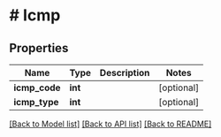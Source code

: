 # # Icmp

## Properties

Name | Type | Description | Notes
------------ | ------------- | ------------- | -------------
**icmp_code** | **int** |  | [optional]
**icmp_type** | **int** |  | [optional]

[[Back to Model list]](../../README.md#models) [[Back to API list]](../../README.md#endpoints) [[Back to README]](../../README.md)

